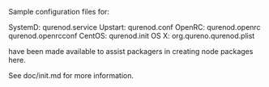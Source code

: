 Sample configuration files for:

SystemD: qurenod.service
Upstart: qurenod.conf
OpenRC:  qurenod.openrc
         qurenod.openrcconf
CentOS:  qurenod.init
OS X:    org.qureno.qurenod.plist

have been made available to assist packagers in creating node packages here.

See doc/init.md for more information.
